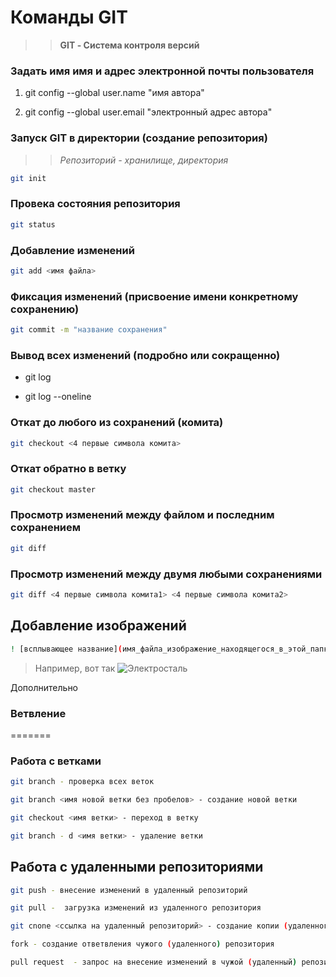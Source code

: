 # Команды GIT

>> **GIT - Система контроля версий**

### Задать имя имя и адрес электронной почты пользователя

1. git config --global user.name "имя автора"

1. git config --global user.email "электронный адрес автора"

### Запуск GIT в директории (создание репозитория)

>> *Репозиторий - хранилище, директория*

```sh
git init
```

### Провека состояния репозитория

```sh
git status
```

### Добавление изменений 

```sh
git add <имя файла>
```

### Фиксация изменений (присвоение имени конкретному сохранению)

```sh
git commit -m "название сохранения"
```

### Вывод всех изменений (подробно или сокращенно)

* git log

* git log --oneline

### Откат до любого из сохранений (комита)

```sh
git checkout <4 первые символа комита>
```

### Откат обратно в ветку

```sh
git checkout master
```
### Просмотр изменений между файлом и последним сохранением

```sh
git diff
```

### Просмотр изменений между двумя любыми сохранениями
```sh
git diff <4 первые символа комита1> <4 первые символа комита2>
```

## Добавление изображений

```sh
! [всплывающее название](имя_файла_изображение_находящегося_в_этой_папке)
```
> Например, вот так
![Электросталь](Elektrostal.jpg)


Дополнительно

### Ветвление
=======

### Работа с ветками
```sh
git branch - проверка всех веток
```
```sh
git branch <имя новой ветки без пробелов> - создание новой ветки
```

```sh
git checkout <имя ветки> - переход в ветку
```

```sh
git branch - d <имя ветки> - удаление ветки
```
## Работа с удаленными репозиториями

```sh
git push - внесение изменений в удаленный репозиторий 
```

```sh
git pull -  загрузка изменений из удаленного репозитория 
```

```sh
git cnone <ссылка на удаленный репозиторий> - создание копии (удаленного) репозитория
```

```sh
fork - создание ответвления чужого (удаленного) репозитория
```

```sh
pull request  - запрос на внесение изменений в чужой (удаленный) репозиторий
